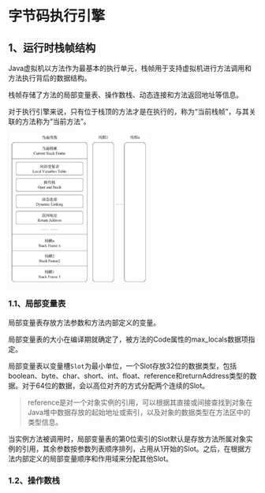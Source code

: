 # 字节码执行引擎

## 1、运行时栈帧结构

Java虚拟机以方法作为最基本的执行单元，栈帧用于支持虚拟机进行方法调用和方法执行背后的数据结构。

栈帧存储了方法的局部变量表、操作数栈、动态连接和方法返回地址等信息。

对于执行引擎来说，只有位于栈顶的方法才是在执行的，称为“当前栈帧”，与其关联的方法称为“当前方法”。

<img src="img/栈帧的结构.png" alt="栈帧的结构" style="zoom:30%;" />

### 1.1、局部变量表

局部变量表存放方法参数和方法内部定义的变量。

局部变量表的大小在编译期就确定了，被方法的Code属性的max_locals数据项指定。

局部变量表以变量槽`Slot`为最小单位，一个Slot存放32位的数据类型，包括boolean、byte、char、short、int、float、reference和returnAddress类型的数据。对于64位的数据，会以高位对齐的方式分配两个连续的Slot。

> reference是对一个对象实例的引用，可以根据其直接或间接查找到对象在Java堆中数据存放的起始地址或索引，以及对象的数据类型在方法区中的类型信息。

当实例方法被调用时，局部变量表的第0位索引的Slot默认是存放方法所属对象实例的引用，其余参数按参数列表顺序排列，占用从1开始的Slot。之后，在根据方法内部定义的局部变量顺序和作用域来分配其他Slot。

### 1.2、操作数栈
